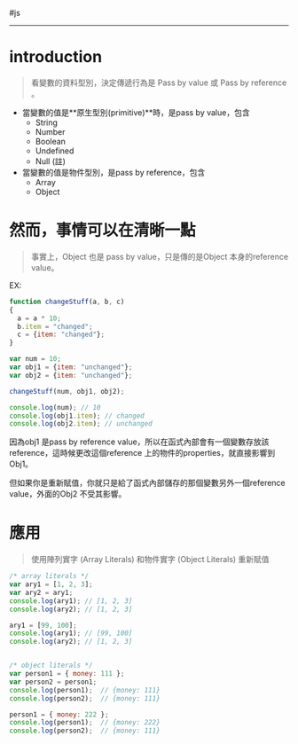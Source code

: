 #js 

---
# introduction
> 看變數的資料型別，決定傳遞行為是 Pass by value 或 Pass by reference 。

-   當變數的值是**原生型別(primitive)**時，是pass by value，包含
    -   String
    -   Number
    -   Boolean
    -   Undefined
    -   Null (註)
-   當變數的值是物件型別，是pass by reference，包含
    -   Array
    -   Object

# 然而，事情可以在清晰一點
> 事實上，Object 也是 pass by value，只是傳的是Object 本身的reference value。

EX: 
```javascript
function changeStuff(a, b, c)
{
  a = a * 10;
  b.item = "changed";
  c = {item: "changed"};
}

var num = 10;
var obj1 = {item: "unchanged"};
var obj2 = {item: "unchanged"};

changeStuff(num, obj1, obj2);

console.log(num); // 10
console.log(obj1.item); // changed
console.log(obj2.item); // unchanged
```
因為obj1 是pass by reference value，所以在函式內部會有一個變數存放該reference，這時候更改這個reference 上的物件的properties，就直接影響到Obj1。

但如果你是重新賦值，你就只是給了函式內部儲存的那個變數另外一個reference value，外面的Obj2 不受其影響。

# 應用
> 使用陣列實字 (Array Literals) 和物件實字 (Object Literals) 重新賦值

```js
/* array literals */
var ary1 = [1, 2, 3];
var ary2 = ary1;
console.log(ary1); // [1, 2, 3]
console.log(ary2); // [1, 2, 3]

ary1 = [99, 100];
console.log(ary1); // [99, 100]
console.log(ary2); // [1, 2, 3]


/* object literals */
var person1 = { money: 111 };
var person2 = person1;
console.log(person1);  // {money: 111}
console.log(person2);  // {money: 111}

person1 = { money: 222 };
console.log(person1);  // {money: 222}
console.log(person2);  // {money: 111}
```